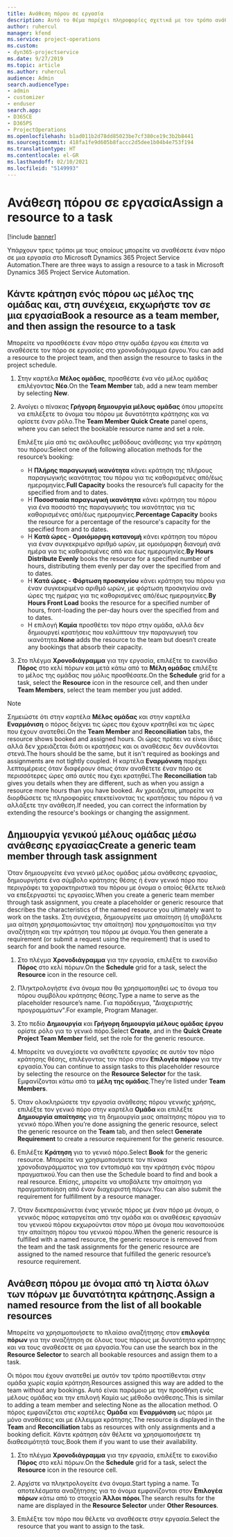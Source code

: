 ```yaml
---
title: Ανάθεση πόρου σε εργασία
description: Αυτό το θέμα παρέχει πληροφορίες σχετικά με τον τρόπο ανάθεσης πόρων σε εργασίες.
author: ruhercul
manager: kfend
ms.service: project-operations
ms.custom:
- dyn365-projectservice
ms.date: 9/27/2019
ms.topic: article
ms.author: ruhercul
audience: Admin
search.audienceType:
- admin
- customizer
- enduser
search.app:
- D365CE
- D365PS
- ProjectOperations
ms.openlocfilehash: b1ad011b2d78dd85023be7cf380ce19c3b2b8441
ms.sourcegitcommit: 418fa1fe9d605b8faccc2d5dee1b04b4e753f194
ms.translationtype: HT
ms.contentlocale: el-GR
ms.lasthandoff: 02/10/2021
ms.locfileid: "5149993"
---
```

# <a name="assign-a-resource-to-a-task"></a><span data-ttu-id="55148-103">Ανάθεση πόρου σε εργασία</span><span class="sxs-lookup"><span data-stu-id="55148-103">Assign a resource to a task</span></span>

[!include [banner](../includes/psa-now-project-operations.md)]

<span data-ttu-id="55148-104">Υπάρχουν τρεις τρόποι με τους οποίους μπορείτε να αναθέσετε έναν πόρο σε μια εργασία στο Microsoft Dynamics 365 Project Service Automation.</span><span class="sxs-lookup"><span data-stu-id="55148-104">There are three ways to assign a resource to a task in Microsoft Dynamics 365 Project Service Automation.</span></span>

## <a name="book-a-resource-as-a-team-member-and-then-assign-the-resource-to-a-task"></a><span data-ttu-id="55148-105">Κάντε κράτηση ενός πόρου ως μέλος της ομάδας και, στη συνέχεια, εκχωρήστε τον σε μια εργασία</span><span class="sxs-lookup"><span data-stu-id="55148-105">Book a resource as a team member, and then assign the resource to a task</span></span>

<span data-ttu-id="55148-106">Μπορείτε να προσθέσετε έναν πόρο στην ομάδα έργου και έπειτα να αναθέσετε τον πόρο σε εργασίες στο χρονοδιάγραμμα έργου.</span><span class="sxs-lookup"><span data-stu-id="55148-106">You can add a resource to the project team, and then assign the resource to tasks in the project schedule.</span></span>

1. <span data-ttu-id="55148-107">Στην καρτέλα **Μέλος ομάδας**, προσθέστε ένα νέο μέλος ομάδας επιλέγοντας **Νέο**.</span><span class="sxs-lookup"><span data-stu-id="55148-107">On the **Team Member** tab, add a new team member by selecting **New**.</span></span> 

2. <span data-ttu-id="55148-108">Ανοίγει ο πίνακας **Γρήγορη δημιουργία μέλους ομάδας** όπου μπορείτε να επιλέξετε το όνομα του πόρου με δυνατότητα κράτησης και να ορίσετε έναν ρόλο.</span><span class="sxs-lookup"><span data-stu-id="55148-108">The **Team Member Quick Create** panel opens, where you can select the bookable resource name and set a role.</span></span> 

    <span data-ttu-id="55148-109">Επιλέξτε μία από τις ακόλουθες μεθόδους ανάθεσης για την κράτηση του πόρου:</span><span class="sxs-lookup"><span data-stu-id="55148-109">Select one of the following allocation methods for the resource’s booking:</span></span>

    - <span data-ttu-id="55148-110">Η **Πλήρης παραγωγική ικανότητα** κάνει κράτηση της πλήρους παραγωγικής ικανότητας του πόρου για τις καθορισμένες από/έως ημερομηνίες.</span><span class="sxs-lookup"><span data-stu-id="55148-110">**Full Capacity** books the resource’s full capacity for the specified from and to dates.</span></span>
    - <span data-ttu-id="55148-111">Η **Ποσοστιαία παραγωγική ικανότητα** κάνει κράτηση του πόρου για ένα ποσοστό της παραγωγικής του ικανότητας για τις καθορισμένες από/έως ημερομηνίες.</span><span class="sxs-lookup"><span data-stu-id="55148-111">**Percentage Capacity** books the resource for a percentage of the resource's capacity for the specified from and to dates.</span></span>
    - <span data-ttu-id="55148-112">Η **Κατά ώρες - Ομοιόμορφη κατανομή** κάνει κράτηση του πόρου για έναν συγκεκριμένο αριθμό ωρών, με ομοιόμορφη διανομή ανά ημέρα για τις καθορισμένες από και έως ημερομηνίες.</span><span class="sxs-lookup"><span data-stu-id="55148-112">**By Hours Distribute Evenly** books the resource for a specified number of hours, distributing them evenly per day over the specified from and to dates.</span></span>
    - <span data-ttu-id="55148-113">Η **Κατά ώρες - Φόρτωση προσκηνίου** κάνει κράτηση του πόρου για έναν συγκεκριμένο αριθμό ωρών, με φόρτωση προσκηνίου ανά ώρες της ημέρας για τις καθορισμένες από/έως ημερομηνίες.</span><span class="sxs-lookup"><span data-stu-id="55148-113">**By Hours Front Load** books the resource for a specified number of hours, front-loading the per-day hours over the specified from and to dates.</span></span>
    - <span data-ttu-id="55148-114">Η επιλογή **Καμία** προσθέτει τον πόρο στην ομάδα, αλλά δεν δημιουργεί κρατήσεις που καλύπτουν την παραγωγική του ικανότητα.</span><span class="sxs-lookup"><span data-stu-id="55148-114">**None** adds the resource to the team but doesn’t create any bookings that absorb their capacity.</span></span>

3. <span data-ttu-id="55148-115">Στο πλέγμα **Χρονοδιάγραμμα** για την εργασία, επιλέξτε το εικονίδιο **Πόρος** στο κελί πόρων και μετά κάτω από τα **Μέλη ομάδας** επιλέξτε το μέλος της ομάδας που μόλις προσθέσατε.</span><span class="sxs-lookup"><span data-stu-id="55148-115">On the **Schedule** grid for a task, select the **Resource** icon in the resource cell, and then under **Team Members**, select the team member you just added.</span></span> 

> [!NOTE]
> <span data-ttu-id="55148-116">Σημειώστε ότι στην καρτέλα **Μέλος ομάδας** και στην καρτέλα **Εναρμόνιση** ο πόρος δείχνει τις ώρες που έχουν κρατηθεί και τις ώρες που έχουν ανατεθεί.</span><span class="sxs-lookup"><span data-stu-id="55148-116">On the **Team Member** and **Reconciliation** tabs, the resource shows booked and assigned hours.</span></span> <span data-ttu-id="55148-117">Οι ώρες πρέπει να είναι ίδιες αλλά δεν χρειάζεται διότι οι κρατήσεις και οι αναθέσεις δεν συνδέονται στενά.</span><span class="sxs-lookup"><span data-stu-id="55148-117">The hours should be the same, but it isn't required as bookings and assignments are not tightly coupled.</span></span> <span data-ttu-id="55148-118">Η καρτέλα **Εναρμόνιση** παρέχει λεπτομέρειες όταν διαφέρουν όπως όταν αναθέτετε έναν πόρο σε περισσότερες ώρες από αυτές που έχει κρατηθεί.</span><span class="sxs-lookup"><span data-stu-id="55148-118">The **Reconciliation** tab gives you details when they are different, such as when you assign a resource more hours than you have booked.</span></span> <span data-ttu-id="55148-119">Αν χρειάζεται, μπορείτε να διορθώσετε τις πληροφορίες επεκτείνοντας τις κρατήσεις του πόρου ή να αλλάξετε την ανάθεση.</span><span class="sxs-lookup"><span data-stu-id="55148-119">If needed, you can correct the information by extending the resource's bookings or changing the assignment.</span></span>

## <a name="create-a-generic-team-member-through-task-assignment"></a><span data-ttu-id="55148-120">Δημιουργία γενικού μέλους ομάδας μέσω ανάθεσης εργασίας</span><span class="sxs-lookup"><span data-stu-id="55148-120">Create a generic team member through task assignment</span></span>

<span data-ttu-id="55148-121">Όταν δημιουργείτε ένα γενικό μέλος ομάδας μέσω ανάθεσης εργασίας, δημιουργήστε ένα σύμβολο κράτησης θέσης ή έναν γενικό πόρο που περιγράφει τα χαρακτηριστικά του πόρου με όνομα ο οποίος θέλετε τελικά να επεξεργαστεί τις εργασίες.</span><span class="sxs-lookup"><span data-stu-id="55148-121">When you create a generic team member through task assignment, you create a placeholder or generic resource that describes the characteristics of the named resource you ultimately want to work on the tasks.</span></span> <span data-ttu-id="55148-122">Στη συνέχεια, δημιουργείτε μια απαίτηση (ή υποβάλετε μια αίτηση χρησιμοποιώντας την απαίτηση) που χρησιμοποιείται για την αναζήτηση και την κράτηση του πόρου με όνομα.</span><span class="sxs-lookup"><span data-stu-id="55148-122">You then generate a requirement (or submit a request using the requirement) that is used to search for and book the named resource.</span></span>

1. <span data-ttu-id="55148-123">Στο πλέγμα **Χρονοδιάγραμμα** για την εργασία, επιλέξτε το εικονίδιο **Πόρος** στο κελί πόρων.</span><span class="sxs-lookup"><span data-stu-id="55148-123">On the **Schedule** grid for a task, select the **Resource** icon in the resource cell.</span></span>

2. <span data-ttu-id="55148-124">Πληκτρολογήστε ένα όνομα που θα χρησιμοποιηθεί ως το όνομα του πόρου συμβόλου κράτησης θέσης.</span><span class="sxs-lookup"><span data-stu-id="55148-124">Type a name to serve as the placeholder resource’s name.</span></span> <span data-ttu-id="55148-125">Για παράδειγμα, "Διαχειριστής προγραμμάτων".</span><span class="sxs-lookup"><span data-stu-id="55148-125">For example, Program Manager.</span></span>

3. <span data-ttu-id="55148-126">Στο πεδίο **Δημιουργία** και **Γρήγορη δημιουργία μέλους ομάδας έργου** ορίστε ρόλο για το γενικό πόρο.</span><span class="sxs-lookup"><span data-stu-id="55148-126">Select **Create**, and in the **Quick Create Project Team Member** field, set the role for the generic resource.</span></span>

4. <span data-ttu-id="55148-127">Μπορείτε να συνεχίσετε να αναθέτετε εργασίες σε αυτόν τον πόρο κράτησης θέσης, επιλέγοντας τον πόρο στον **Επιλογέα πόρου** για την εργασία.</span><span class="sxs-lookup"><span data-stu-id="55148-127">You can continue to assign tasks to this placeholder resource by selecting the resource on the **Resource Selector** for the task.</span></span> <span data-ttu-id="55148-128">Εμφανίζονται κάτω από τα **μέλη της ομάδας**.</span><span class="sxs-lookup"><span data-stu-id="55148-128">They’re listed under **Team Members**.</span></span>

5. <span data-ttu-id="55148-129">Όταν ολοκληρώσετε την εργασία ανάθεσης πόρου γενικής χρήσης, επιλέξτε τον γενικό πόρο στην καρτέλα **Ομάδα** και επιλέξτε **Δημιουργία απαίτησης** για τη δημιουργία μιας απαίτησης πόρου για το γενικό πόρο.</span><span class="sxs-lookup"><span data-stu-id="55148-129">When you’re done assigning the generic resource, select the generic resource on the **Team** tab, and then select **Generate Requirement** to create a resource requirement for the generic resource.</span></span>

6. <span data-ttu-id="55148-130">Επιλέξτε **Κράτηση** για το γενικό πόρο.</span><span class="sxs-lookup"><span data-stu-id="55148-130">Select **Book** for the generic resource.</span></span> <span data-ttu-id="55148-131">Μπορείτε να χρησιμοποιήσετε τον πίνακα χρονοδιαγράμματος για τον εντοπισμό και την κράτηση ενός πόρου πραγματικού.</span><span class="sxs-lookup"><span data-stu-id="55148-131">You can then use the Schedule board to find and book a real resource.</span></span> <span data-ttu-id="55148-132">Επίσης, μπορείτε να υποβάλετε την απαίτηση για πραγματοποίηση από έναν διαχειριστή πόρων.</span><span class="sxs-lookup"><span data-stu-id="55148-132">You can also submit the requirement for fulfillment by a resource manager.</span></span>

7. <span data-ttu-id="55148-133">Όταν διεκπεραιώνεται ένας γενικός πόρος με έναν πόρο με όνομα, ο γενικός πόρος καταργείται από την ομάδα και οι αναθέσεις εργασιών του γενικού πόρου εκχωρούνται στον πόρο με όνομα που ικανοποιούσε την απαίτηση πόρου του γενικού πόρου.</span><span class="sxs-lookup"><span data-stu-id="55148-133">When the generic resource is fulfilled with a named resource, the generic resource is removed from the team and the task assignments for the generic resource are assigned to the named resource that fulfilled the generic resource’s resource requirement.</span></span>

## <a name="assign-a-named-resource-from-the-list-of-all-bookable-resources"></a><span data-ttu-id="55148-134">Ανάθεση πόρου με όνομα από τη λίστα όλων των πόρων με δυνατότητα κράτησης.</span><span class="sxs-lookup"><span data-stu-id="55148-134">Assign a named resource from the list of all bookable resources</span></span>

<span data-ttu-id="55148-135">Μπορείτε να χρησιμοποιήσετε το πλαίσιο αναζήτησης στον **επιλογέα πόρων** για την αναζήτηση σε όλους τους πόρους με δυνατότητα κράτησης και να τους αναθέσετε σε μια εργασία.</span><span class="sxs-lookup"><span data-stu-id="55148-135">You can use the search box in the **Resource Selector** to search all bookable resources and assign them to a task.</span></span>

<span data-ttu-id="55148-136">Οι πόροι που έχουν ανατεθεί με αυτόν τον τρόπο προστίθενται στην ομάδα χωρίς καμία κράτηση.</span><span class="sxs-lookup"><span data-stu-id="55148-136">Resources assigned this way are added to the team without any bookings.</span></span> <span data-ttu-id="55148-137">Αυτό είναι παρόμοιο με την προσθήκη ενός μέλους ομάδας και την επιλογή Καμία ως μέθοδο ανάθεσης.</span><span class="sxs-lookup"><span data-stu-id="55148-137">This is similar to adding a team member and selecting None as the allocation method.</span></span> <span data-ttu-id="55148-138">Ο πόρος εμφανίζεται στις καρτέλες **Ομάδα** και **Εναρμόνιση** ως πόροι με μόνο αναθέσεις και με έλλειμμα κράτησης.</span><span class="sxs-lookup"><span data-stu-id="55148-138">The resource is displayed in the **Team** and **Reconciliation** tabs as resources with only assignments and a booking deficit.</span></span> <span data-ttu-id="55148-139">Κάντε κράτηση εάν θέλετε να χρησιμοποιήσετε τη διαθεσιμότητά τους.</span><span class="sxs-lookup"><span data-stu-id="55148-139">Book them if you want to use their availability.</span></span>

1. <span data-ttu-id="55148-140">Στο πλέγμα **Χρονοδιάγραμμα** για την εργασία, επιλέξτε το εικονίδιο **Πόρος** στο κελί πόρων.</span><span class="sxs-lookup"><span data-stu-id="55148-140">On the **Schedule** grid for a task, select the **Resource** icon in the resource cell.</span></span>

2. <span data-ttu-id="55148-141">Αρχίστε να πληκτρολογείτε ένα όνομα.</span><span class="sxs-lookup"><span data-stu-id="55148-141">Start typing a name.</span></span> <span data-ttu-id="55148-142">Τα αποτελέσματα αναζήτησης για το όνομα εμφανίζονται στον **Επιλογέα πόρων** κάτω από το στοιχείο **Άλλοι πόροι**.</span><span class="sxs-lookup"><span data-stu-id="55148-142">The search results for the name are displayed in the **Resource Selector** under **Other Resources**.</span></span>

3. <span data-ttu-id="55148-143">Επιλέξτε τον πόρο που θέλετε να αναθέσετε στην εργασία.</span><span class="sxs-lookup"><span data-stu-id="55148-143">Select the resource that you want to assign to the task.</span></span>

